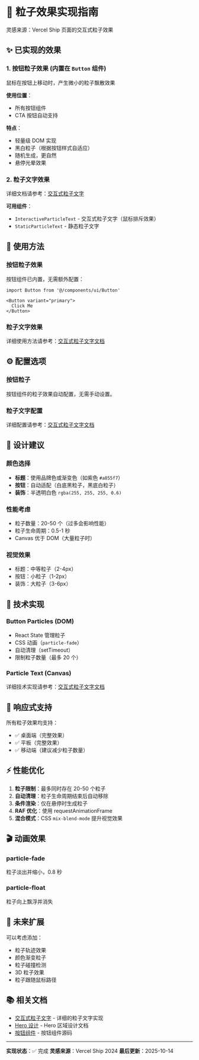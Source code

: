 # 🎨 粒子效果实现指南

灵感来源：Vercel Ship 页面的交互式粒子效果

## ✨ 已实现的效果

### 1. **按钮粒子效果** (内置在 `Button` 组件)
鼠标在按钮上移动时，产生微小的粒子飘散效果

**使用位置**：
- 所有按钮组件
- CTA 按钮自动支持

**特点**：
- 轻量级 DOM 实现
- 黑白粒子（根据按钮样式自适应）
- 随机生成，更自然
- 悬停光晕效果

### 2. **粒子文字效果**
详细文档请参考：[交互式粒子文字](./INTERACTIVE_PARTICLES.md)

**可用组件**：
- `InteractiveParticleText` - 交互式粒子文字（鼠标排斥效果）
- `StaticParticleText` - 静态粒子文字

## 🎯 使用方法

### 按钮粒子效果

按钮组件已内置，无需额外配置：

```tsx
import Button from '@/components/ui/Button'

<Button variant="primary">
  Click Me
</Button>
```

### 粒子文字效果

详细使用方法请参考：[交互式粒子文字文档](./INTERACTIVE_PARTICLES.md)

## ⚙️ 配置选项

### 按钮粒子

按钮组件的粒子效果自动配置，无需手动设置。

### 粒子文字配置

详细配置请参考：[交互式粒子文字文档](./INTERACTIVE_PARTICLES.md)

## 🎨 设计建议

### 颜色选择
- **标题**：使用品牌色或渐变色（如紫色 `#a855f7`）
- **按钮**：自动适配（白底黑粒子，黑底白粒子）
- **装饰**：半透明白色 `rgba(255, 255, 255, 0.6)`

### 性能考虑
- 粒子数量：20-50 个（过多会影响性能）
- 粒子生命周期：0.5-1 秒
- Canvas 优于 DOM（大量粒子时）

### 视觉效果
- 标题：中等粒子（2-4px）
- 按钮：小粒子（1-2px）
- 装饰：大粒子（3-6px）

## 🔧 技术实现

### Button Particles (DOM)
- React State 管理粒子
- CSS 动画（`particle-fade`）
- 自动清理（setTimeout）
- 限制粒子数量（最多 20 个）

### Particle Text (Canvas)
详细技术实现请参考：[交互式粒子文字文档](./INTERACTIVE_PARTICLES.md)

## 📱 响应式支持

所有粒子效果均支持：
- ✅ 桌面端（完整效果）
- ✅ 平板（完整效果）
- ✅ 移动端（建议减少粒子数量）

## ⚡ 性能优化

1. **粒子限制**：最多同时存在 20-50 个粒子
2. **自动清理**：粒子生命周期结束后自动移除
3. **条件渲染**：仅在悬停时生成粒子
4. **RAF 优化**：使用 requestAnimationFrame
5. **混合模式**：CSS `mix-blend-mode` 提升视觉效果

## 🎬 动画效果

### particle-fade
粒子淡出并缩小，0.8 秒

### particle-float
粒子向上飘浮并消失

## 🚀 未来扩展

可以考虑添加：
- 粒子轨迹效果
- 颜色渐变粒子
- 粒子碰撞检测
- 3D 粒子效果
- 粒子跟随鼠标路径

## 📚 相关文档

- [交互式粒子文字](./INTERACTIVE_PARTICLES.md) - 详细的粒子文字实现
- [Hero 设计](./HERO_DESIGN.md) - Hero 区域设计文档
- [按钮组件](../components/ui/Button.tsx) - 按钮组件源码

---

**实现状态**：✅ 完成
**灵感来源**：Vercel Ship 2024
**最后更新**：2025-10-14

